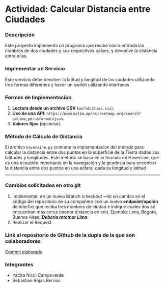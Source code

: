 # Actividad: Calcular Distancia entre Ciudades

### Descripción
Este proyecto implementa un programa que recibe como entrada los nombres de dos ciudades y sus respectivos países, y devuelve la distancia entre ellas.

### Implementar un Servicio
Este servicio debe devolver la latitud y longitud de las ciudades utilizando tres formas diferentes y hacer un switch utilizando interfaces.

### Formas de Implementación

1. **Lectura desde un archivo CSV** (`worldcities.csv`).
2. **Uso de una API**: `https://nominatim.openstreetmap.org/search?q=lima,peru&format=json`.
3. **Valores fijos** (opcional).

### Método de Cálculo de Distancia

El archivo `haversine.py` contiene la implementación del método para calcular la distancia entre dos puntos en la superficie de la Tierra dados sus latitudes y longitudes. Este método se basa en la fórmula de Haversine, que es una ecuación importante en la navegación y la geodesia para encontrar la distancia entre dos puntos en una esfera, dada su longitud y latitud

-----------------------------------------------------------
### Cambios solicitados en otro git  
1. Implementar, en un nuevo Branch (checkout —b) un cambio en el código del repositorio de su compañero con un nuevo **endpoint/opción** de interfaz que reciba tres nombres de ciudad e indique cuales dos se encuentran más cerca (menor distancia en km).
Ejemplo: Lima, Bogota, Buenos Aires, ***Deberia retomar Lima***.
2. Realizar eI Request.
### Link al repositorio de Github de la dupla de la que son colaboradores  
[Commit elaborado](https://www.ejemplo.com)
### Integrantes
- Yacira Nicol Campoverde
- Sebastian Rojas Berrios


